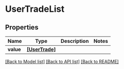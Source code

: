 # UserTradeList


## Properties
Name | Type | Description | Notes
------------ | ------------- | ------------- | -------------
**value** | [**[UserTrade]**](UserTrade.md) |  | 

[[Back to Model list]](../README.md#documentation-for-models) [[Back to API list]](../README.md#documentation-for-api-endpoints) [[Back to README]](../README.md)



